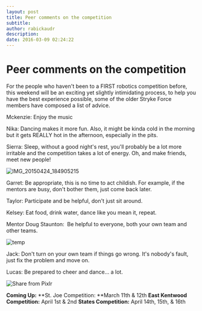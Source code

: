 ```yaml
---
layout: post
title: Peer comments on the competition
subtitle:
author: rabickaudr
description:
date: 2016-03-09 02:24:22
---
```


# Peer comments on the competition

For the people who haven't been to a FIRST robotics competition before, this weekend will be an exciting yet slightly intimidating process, to help you have the best experience possible, some of the older Stryke Force members have composed a list of advice.

Mckenzie: Enjoy the music

Nika: Dancing makes it more fun. Also, it might be kinda cold in the morning but it gets REALLY hot in the afternoon, especially in the pits.

Sierra: Sleep, without a good night's rest, you'll probably be a lot more irritable and the competition takes a lot of energy. Oh, and make friends, meet new people!

![IMG_20150424_184905215](/wp-content/uploads/2015/04/IMG_20150424_184905215.jpg)

Garret: Be appropriate, this is no time to act childish. For example, if the mentors are busy, don't bother them, just come back later.

Taylor: Participate and be helpful, don't just sit around.

Kelsey: Eat food, drink water, dance like you mean it, repeat.

Mentor Doug Staunton:  Be helpful to everyone, both your own team and other teams.

![temp](/wp-content/uploads/2015/03/temp1.jpg)

Jack: Don't turn on your own team if things go wrong. It's nobody's fault, just fix the problem and move on.

Lucas: Be prepared to cheer and dance... a lot.

![Share from Pixlr](/wp-content/uploads/2015/03/Share-from-Pixlr.jpg)

**Coming Up:** **St. Joe Competition: **March 11th & 12th **East Kentwood Competition:** April 1st & 2nd **States Competition:** April 14th, 15th, & 16th
